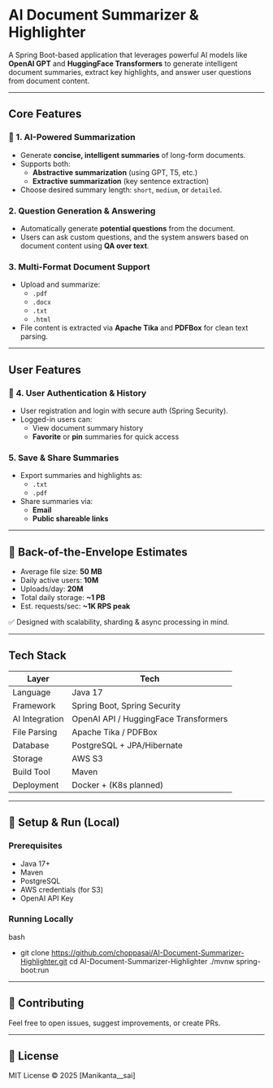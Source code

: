 #  AI Document Summarizer & Highlighter

A Spring Boot-based application that leverages powerful AI models like **OpenAI GPT** and **HuggingFace Transformers** to generate intelligent document summaries, extract key highlights, and answer user questions from document content.

---

##  Core Features

### 📄 1. AI-Powered Summarization
- Generate **concise, intelligent summaries** of long-form documents.
- Supports both:
  - **Abstractive summarization** (using GPT, T5, etc.)
  - **Extractive summarization** (key sentence extraction)
- Choose desired summary length: `short`, `medium`, or `detailed`.

###  2. Question Generation & Answering
- Automatically generate **potential questions** from the document.
- Users can ask custom questions, and the system answers based on document content using **QA over text**.

###  3. Multi-Format Document Support
- Upload and summarize:
  - `.pdf`
  - `.docx`
  - `.txt`
  - `.html`
- File content is extracted via **Apache Tika** and **PDFBox** for clean text parsing.

---

##  User Features

### 👤 4. User Authentication & History
- User registration and login with secure auth (Spring Security).
- Logged-in users can:
  - View document summary history
  - **Favorite** or **pin** summaries for quick access

###  5. Save & Share Summaries
- Export summaries and highlights as:
  - `.txt`
  - `.pdf`
- Share summaries via:
  - **Email**
  - **Public shareable links**

---
## 🧪 Back-of-the-Envelope Estimates

- Average file size: **50 MB**
- Daily active users: **10M**
- Uploads/day: **20M**
- Total daily storage: **~1 PB**
- Est. requests/sec: **~1K RPS peak**

✅ Designed with scalability, sharding & async processing in mind.

---

## Tech Stack

| Layer         | Tech                                     |
|---------------|------------------------------------------|
| Language      | Java 17                                  |
| Framework     | Spring Boot, Spring Security             |
| AI Integration| OpenAI API / HuggingFace Transformers    |
| File Parsing  | Apache Tika / PDFBox                     |
| Database      | PostgreSQL + JPA/Hibernate               |
| Storage       | AWS S3                                   |
| Build Tool    | Maven                                    |
| Deployment    | Docker + (K8s planned)                   |

---

## 🧰 Setup & Run (Local)

### Prerequisites
- Java 17+
- Maven
- PostgreSQL
- AWS credentials (for S3)
- OpenAI API Key

### Running Locally

bash
 - git clone https://github.com/choppasai/AI-Document-Summarizer-Highlighter.git
cd AI-Document-Summarizer-Highlighter
./mvnw spring-boot:run

---

## 🙌 Contributing
Feel free to open issues, suggest improvements, or create PRs.

---

## 📄 License
MIT License © 2025 [Manikanta__sai]
